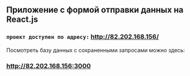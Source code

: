 ## Приложение с формой отправки данных на React.js


### `проект доступен по адресу:` http://82.202.168.156/  
  
    
Посмотреть базу данных с сохраненными запросами можно здесь:

### http://82.202.168.156:3000


